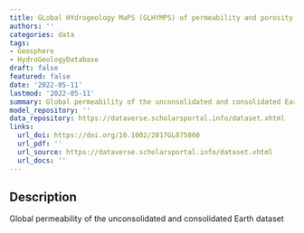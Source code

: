 ```yaml
---
title: GLobal HYdrogeology MaPS (GLHYMPS) of permeability and porosity
authors: ''
categories: data
tags:
- Geosphere
- HydroGeologyDatabase
draft: false
featured: false
date: '2022-05-11'
lastmod: '2022-05-11'
summary: Global permeability of the unconsolidated and consolidated Earth dataset
model_repository: ''
data_repository: https://dataverse.scholarsportal.info/dataset.xhtml
links:
  url_doi: https://doi.org/10.1002/2017GL075860
  url_pdf: ''
  url_source: https://dataverse.scholarsportal.info/dataset.xhtml
  url_docs: ''
---
```


## Description

Global permeability of the unconsolidated and consolidated Earth dataset

